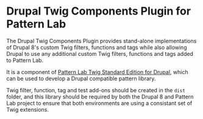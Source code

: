 # Drupal Twig Components Plugin for Pattern Lab

The Drupal Twig Components Plugin provides stand-alone implementations of Drupal 8's custom Twig filters, functions and tags while also allowing Drupal to use any additional custom Twig filters, functions and tags added to Pattern Lab.

It is a component of [Pattern Lab Twig Standard Edition for Drupal](https://github.com/pattern-lab/edition-php-drupal-standard), which can be used to develop a Drupal compatible pattern library.

Twig filter, function, tag and test add-ons should be created in the `dist` folder, and this library should be required by both the Drupal 8 and Pattern Lab project to ensure that both environments are using a consistant set of Twig extensions.
